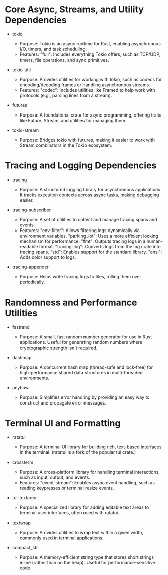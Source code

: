 # Core Async, Streams, and Utility Dependencies

   - tokio
       + Purpose: Tokio is an async runtime for Rust, enabling asynchronous I/O, timers, and task scheduling.
       + Features:
            "full": Includes everything Tokio offers, such as TCP/UDP, timers, file operations, and sync primitives.

   - tokio-util
        + Purpose: Provides utilities for working with tokio, such as codecs for encoding/decoding frames or handling asynchronous streams.
        + Features:
            "codec": Includes utilities like Framed to help work with protocols (e.g., parsing lines from a stream).

   - futures
       + Purpose: A foundational crate for async programming, offering traits like Future, Stream, and utilities for managing them.

   - tokio-stream
       + Purpose: Bridges tokio with futures, making it easier to work with Stream combinators in the Tokio ecosystem.


# Tracing and Logging Dependencies

   - tracing
      + Purpose: A structured logging library for asynchronous applications. It tracks execution contexts across async tasks, making debugging easier.

   - tracing-subscriber
       + Purpose: A set of utilities to collect and manage tracing spans and events.
       + Features:
            "env-filter": Allows filtering logs dynamically via environment variables.
            "parking_lot": Uses a more efficient locking mechanism for performance.
            "fmt": Outputs tracing logs in a human-readable format.
            "tracing-log": Converts logs from the log crate into tracing spans.
            "std": Enables support for the standard library.
            "ansi": Adds color support to logs.

   - tracing-appender
       + Purpose: Helps write tracing logs to files, rolling them over periodically.


# Randomness and Performance Utilities

   - fastrand
       + Purpose: A small, fast random number generator for use in Rust applications. Useful for generating random numbers where cryptographic strength isn't required.

   - dashmap
       + Purpose: A concurrent hash map (thread-safe and lock-free) for high-performance shared data structures in multi-threaded environments.

   - anyhow
       + Purpose: Simplifies error handling by providing an easy way to construct and propagate error messages.


# Terminal UI and Formatting

   - ratatui
       + Purpose: A terminal UI library for building rich, text-based interfaces in the terminal. (ratatui is a fork of the popular tui crate.)

   - crossterm
       + Purpose: A cross-platform library for handling terminal interactions, such as input, output, and events.
       + Features:
            "event-stream": Enables async event handling, such as reading keypresses or terminal resize events.

   - tui-textarea
       + Purpose: A specialized library for adding editable text areas to terminal user interfaces, often used with ratatui.

   - textwrap
       + Purpose: Provides utilities to wrap text within a given width, commonly used in terminal applications.

   - compact_str
       + Purpose: A memory-efficient string type that stores short strings inline (rather than on the heap). Useful for performance-sensitive code.

